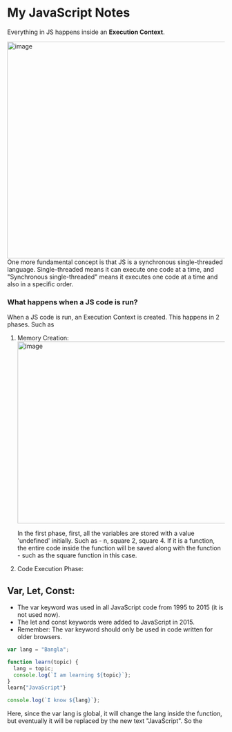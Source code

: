 # My JavaScript Notes

Everything in JS happens inside an **Execution Context**.

<img width="900" height="500" alt="image" src="https://github.com/user-attachments/assets/621bcb18-0d5d-41a5-930b-195000d05fce" />
One more fundamental concept is that JS is a synchronous single-threaded language. Single-threaded means it can execute one code at a time, and "Synchronous single-threaded" means it executes one code at a time and also in a specific order.

### What happens when a JS code is run?
When a JS code is run, an Execution Context is created.
This happens in 2 phases. Such as <br>
1. Memory Creation:
   <img width="790" height="420" alt="image" src="https://github.com/user-attachments/assets/808b625b-432e-4558-b2b4-b2c6cdb7cbfc" />

   In the first phase, first, all the variables are stored with a value 'undefined' initially. Such as - n, square 2, square 4.  If it is a function, the entire code inside the function will be saved along with the function - such as the square function in this case.

3. Code Execution Phase:
   

## Var, Let, Const:
- The var keyword was used in all JavaScript code from 1995 to 2015 (it is not used now).
- The let and const keywords were added to JavaScript in 2015.
- Remember: The var keyword should only be used in code written for older browsers.

```Javascript
var lang = "Bangla";

function learn(topic) {
  lang = topic;
  console.log(`I am learning ${topic}`};
}
learn{"JavaScript"}

console.log(`I know ${lang}`};
```
Here, since the var lang is global, it will change the lang inside the function, but eventually it will be replaced by the new text "JavaScript". So the 
